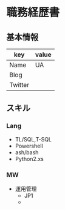 # 職務経歴書
## 基本情報

| key     | value |
| ------- | ----- |
| Name    | UA    |
| Blog    |       |
| Twitter |       |



## スキル

### Lang

- TL/SQL,T-SQL
- Powershell
- ash/bash
- Python2.xs

### MW

- 運用管理
  - JP1
  - 